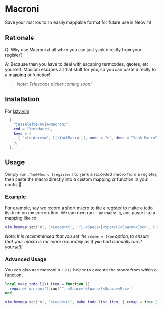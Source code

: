 # Macroni

Save your macros to an easily mappable format for future use in Neovim!

## Rationale

Q: Why use Macroni at all when you can just yank directly from your register?

A: Because then you have to deal with escaping termcodes, quotes, etc. yourself. Macroni escapes all that stuff for you, so you can paste directly to a mapping or function!

> _Note: Telescope picker coming soon!_

## Installation
For [lazy.vim](https://github.com/folke/lazy.nvim)
```lua
  {
    "jesseleite/nvim-macroni",
    cmd = "YankMacro",
    keys = {
      { "<leader>ym", [[:YankMacro ]], mode = "n", desc = "Yank Macro" }, -- optional
    },
  },
```

## Usage

Simply run `:YankMacro [register]` to yank a recorded macro from a register, then paste the macro directly into a custom mapping or function in your config 🤌

### Example

For example, say we record a short macro to the `q` register to make a todo list item on the current line. We can then run `:YankMacro q`, and paste into a mapping like so:

```lua
vim.keymap.set('n', '<Leader>t', '^i-<Space>[<Space>]<Space><Esc>', { remap = true })
```

_Note: It is recommended that you set the `remap = true` option, to ensure that your macro is run more accurately as if you had manually run it yourself!_

### Advanced Usage

You can also use macroni's `run()` helper to execute the macro from within a function:

```lua
local make_todo_list_item = function ()
  require('macroni').run('^i-<Space>[<Space>]<Space><Esc>')
end

vim.keymap.set('n', '<Leader>t', make_todo_list_item, { remap = true })
```
